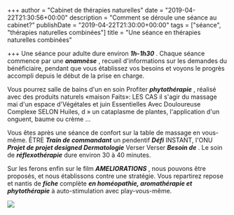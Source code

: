 +++
author = "Cabinet de thérapies naturelles"
date = "2019-04-22T21:30:56+00:00"
description = "Comment se déroule une séance au cabinet?"
publishDate = "2019-04-22T21:30:00+00:00"
tags = ["séance", "thérapies naturelles combinées"]
title = "Une séance en thérapies naturelles combinées"

+++
Une séance pour adulte dure environ **_1h-1h30_** . Chaque séance commence par une **_anamnèse_** , recueil d'informations sur les demandes du bénéficiaire, pendant que vous établissez vos besoins et voyons le progrès accompli depuis le début de la prise en charge.

Vous pourrez salle de bains d'un en soin Profiter **_phytothérapie_** , réalisé avec des produits naturels «maison Faits»: LES CAS il s'agir du massage mai d'un espace d'Végétales et juin Essentielles Avec Douloureuse Complexe SELON Huiles, d » un cataplasme de plantes, l'application d'un onguent, baume ou crème ...

Vous êtes après une séance de confort sur la table de massage en vous-même. ÊTRE **_Train de commandant_** un pendentif **_Défi_** INSTANT, l'ONU **_Projet de projet designed Dermatologie_** Verser Verser **_Besoin de_** . Le soin de **_réflexothérapie_** dure environ 30 à 40 minutes.

Sur les ferons enfin sur le film **_AMELIORATIONS_** , nous pouvons être proposés, et nous établissons contre une stratégie. Vous repartirez repose et nantis de **_fiche_** complète **_en homéopathie, aromathérapie et phytothérapie_** à auto-stimulation avec play-vous-même.

![](/combinée.png)